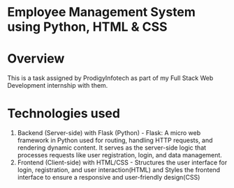 # Employee Management System using Python, HTML & CSS

# Overview
This is a task assigned by ProdigyInfotech as part of my Full Stack Web Development internship with them.

# Technologies used
1. Backend (Server-side) with Flask (Python) - Flask: A micro web framework in Python used for routing, handling HTTP requests, and rendering dynamic content. It serves as the server-side logic that processes requests like user registration, login, and data management.
2. Frontend (Client-side) with HTML/CSS - Structures the user interface for login, registration, and user interaction(HTML) and Styles the frontend interface to ensure a responsive and user-friendly design(CSS)
